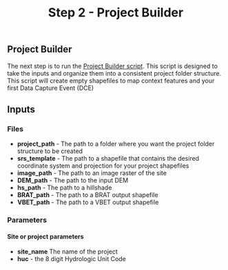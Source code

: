 ﻿---
title: Step 2 - Project Builder
weight: 2
---

## Project Builder

The next step is to run the [Project Builder script](https://github.com/Riverscapes/inundation/blob/master/Step2_ProjectBuilder.py). This script is designed to take the inputs and organize them into a consistent project folder structure. This script will create empty shapefiles to map context features and your first Data Capture Event (DCE)

## Inputs
### Files
- **project_path** - The path to a folder where you want the project folder structure to be created
- **srs_template** - The path to a shapefile that contains the desired coordinate system and projection for your project shapefiles
- **image_path** - The path to an image raster of the site 
- **DEM_path** - The path to the input DEM
- **hs_path** - The path to a hillshade
- **BRAT_path** - The path to a BRAT output shapefile
- **VBET_path** - The path to a VBET output shapefile

### Parameters
#### Site or project parameters
- **site_name** The name of the project
- **huc** - the 8 digit Hydrologic Unit Code


